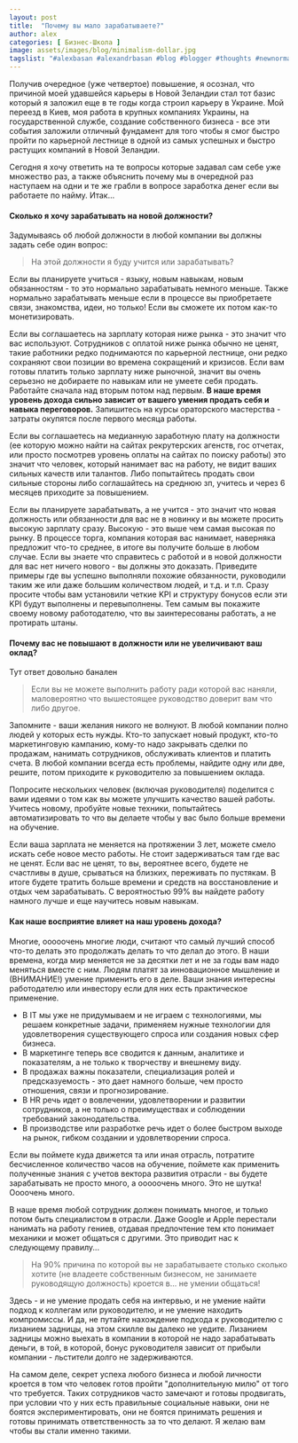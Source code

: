 ```yaml
---
layout: post
title:  "Почему вы мало зарабатываете?"
author: alex
categories: [ Бизнес-Школа ]
image: assets/images/blog/minimalism-dollar.jpg
tagslist: "#alexbasan #alexandrbasan #blog #blogger #thoughts #newnormal #lifeisgood #freedom #алексбасан #александрбасан #блог #блоггер #бизнес #какзарабатывать #сторимбизнес #строимкарьеру #личныйопыт #простоосложном"
---
```


Получив очередное (уже четвертое) повышение, я осознал, что причиной моей удавшейся карьеры в Новой Зеландии стал тот базис который я заложил еще в те годы когда строил карьеру в Украине. Мой переезд в Киев, моя работа в крупных компаниях Украины, на государственной службе, создание собственного бизнеса - все эти события заложили отличный фундамент для того чтобы я смог быстро пройти по карьерной лестнице в одной из самых успешных и быстро растущих компаний в Новой Зеландии.

Сегодня я хочу ответить на те вопросы которые задавал сам себе уже множество раз, а также объяснить почему мы в очередной раз наступаем на одни и те же грабли в вопросе заработка денег если вы работаете по найму. Итак...

#### Сколько я хочу зарабатывать на новой должности?

Задумываясь об любой должности в любой компании вы должны задать себе один вопрос:

> На этой должности я буду учится или зарабатывать?

Если вы планируете учиться - языку, новым навыкам, новым обязанностям - то это нормально зарабатывать немного меньше. Также нормально зарабатывать меньше если в процессе вы приобретаете связи, знакомства, идеи, но только! Если вы сможете их потом как-то монетизировать.

Если вы соглашаетесь на зарплату которая ниже рынка - это значит что вас используют. Сотрудников с оплатой ниже рынка обычно не ценят, такие работники редко поднимаются по карьерной лестнице, они редко сохраняют свои позиции во времена сокращений и кризисов. Если вам готовы платить только зарплату ниже рыночной, значит вы очень серьезно не добираете по навыкам или не умеете себя продать. Работайте сначала над вторым потом над первым. **В наше время уровень дохода сильно зависит от вашего умения продать себя и навыка переговоров.** Запишитесь на курсы ораторского мастерства - затраты окупятся после первого месяца работы.

Если вы соглашаетесь на медианную заработную плату на должности (ее которую можно найти на сайтах рекрутерских агенств, гос отчетах, или просто посмотрев уровень оплаты на сайтах по поиску работы) это значит что человек, который нанимает вас на работу, не видит ваших сильных качеств или талантов. Либо попытайтесь продать свои сильные стороны либо соглашайтесь на среднюю зп, учитесь и через 6 месяцев приходите за повышением.

Если вы планируете зарабатывать, а не учится - это значит что новая должность или обязанности для вас не в новинку и вы можете просить высокую зарплату сразу. Высокую - это выше чем самая высокая по рынку. В процессе торга, компания которая вас нанимает, наверняка предложит что-то среднее, в итоге вы получите больше в любом случае. Если вы знаете что справитесь с работой и в новой должности для вас нет ничего нового - вы должны это доказать. Приведите примеры где вы успешно выполняли похожие обязанности, руководили таким же или даже большим количеством людей, и т.д. и т.п. Сразу просите чтобы вам установили четкие KPI и структуру бонусов если эти KPI будут выполнены и перевыполнены. Тем самым вы покажите своему новому работодателю, что вы заинтересованы работать, а не протирать штаны.

#### Почему вас не повышают в должности или не увеличивают ваш оклад?

Тут ответ довольно банален

> Если вы не можете выполнить работу ради которой вас наняли, маловероятно что вышестоящее руководство доверит вам что либо другое.

Запомните - ваши желания никого не волнуют. В любой компании полно людей у которых есть нужды. Кто-то запускает новый продукт, кто-то маркетинговую кампанию, кому-то надо закрывать сделки по продажам, нанимать сотрудников, обслуживать клиентов и платить счета. В любой компании всегда есть проблемы, найдите одну или две, решите, потом приходите к руководителю за повышением оклада.

Попросите нескольких человек (включая руководителя) поделится с вами идеями о том как вы можете улучшить качество вашей работы. Учитесь новому, пробуйте новые техники, попытайтесь автоматизировать то что вы делаете чтобы у вас было больше времени на обучение.

Если ваша зарплата не меняется на протяжении 3 лет, можете смело искать себе новое место работы. Не стоит задерживаться там где вас не ценят. Если вас не ценят, то вы, вероятнее всего, будете не счастливы в душе, срываться на близких, переживать по пустякам. В итоге будете тратить больше времени и средств на восстановление и отдых чем зарабатывать. С вероятностью 99% вы найдете работу намного лучше и еще научитесь новым навыкам.

#### Как наше восприятие влияет на наш уровень дохода?

Многие, ооооочень многие люди, считают что самый лучший способ что-то делать это продолжать делать то что делал до этого. В наши времена, когда мир меняется не за десятки лет и не за годы вам надо меняться вместе с ним. Людям платят за инновационное мышление и (ВНИМАНИЕ!) умение применить его в деле. Ваши знания интересны работодателю или инвестору если для них есть практическое применение.

- В IT мы уже не придумываем и не играем с технологиями, мы решаем конкретные задачи, применяем нужные технологии для удовлетворения существующего спроса или создания новых сфер бизнеса.
- В маркетинге теперь все сводится к данным, аналитике и показателям, а не только к творчеству и внешнему виду.
- В продажах важны показатели, специализация ролей и предсказуемость - это дает намного больше, чем просто отношения, связи и прогнозирование.
- В HR речь идет о вовлечении, удовлетворении и развитии сотрудников, а не только о преимуществах и соблюдении требований законодательства.
- В производстве или разработке речь идет о более быстром выходе на рынок, гибком создании и удовлетворении спроса.

Если вы поймете куда движется та или иная отрасль, потратите бесчисленное количество часов на обучение, поймете как применить полученные знания с учетов вектора развития отрасли - вы будете зарабатывать не просто много, а ооооочень много. Это не шутка! Оооочень много. 

В наше время любой сотрудник должен понимать многое, и только потом быть специалистом в отрасли. Даже Google и Apple перестали нанимать на работу гениев, отдавая предпочтение тем кто понимает механики и может общаться с другими. Это приводит нас к следующему правилу...

> На 90% причина по которой вы не зарабатываете столько сколько хотите (не владеете собственным бизнесом, не занимаете руководящую должность) кроется в... не умении общаться!

Здесь - и не умение продать себя на интервью, и не умение найти подход к коллегам или руководителю, и не умение находить компромиссы. И да, не путайте нахождение подхода к руководителю с лизанием задницы, на этом скилле вы далеко не уедите. Лизанием задницы можно выехать в компании в которой не надо зарабатывать деньги, в той, в которой, бонус руководителя зависит от прибыли компании - льстители долго не задерживаются.

На самом деле, секрет успеха любого бизнеса и любой личности кроется в том что человек готов пройти "дополнительную милю" от того что требуется. Таких сотрудников часто замечают и готовы продвигать, при условии что у них есть правильные социальные навыки, они не боятся экспериментировать, они не боятся принимать решения и готовы принимать ответственность за то что делают. Я желаю вам чтобы вы стали именно такими.

